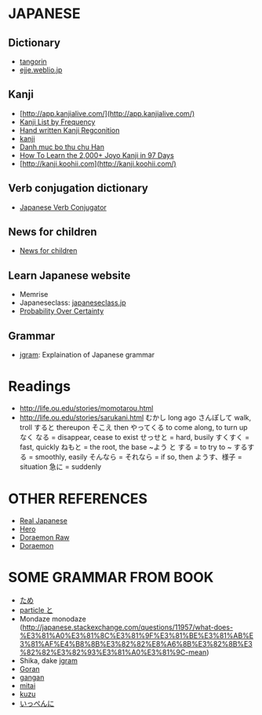 # JAPANESE
## Dictionary
* [tangorin](http://tangorin.com/)
* [ejje.weblio.jp](http://ejje.weblio.jp/content/ten)

## Kanji
* [http://app.kanjialive.com/](http://app.kanjialive.com/)
* [Kanji List by Frequency](http://kanjicards.org/kanji-list-by-freq.html)
* [Hand written Kanji Regconition](http://kanji.sljfaq.org/)
* [kanji](http://yurika.saromalang.com/han-tu---kanji/kanji1945)
* [Danh muc bo thu chu Han](http://vi.wiktionary.org/wiki/Wiktionary:Danh_m%E1%BB%A5c_b%E1%BB%99_th%E1%BB%A7_ch%E1%BB%AF_H%C3%A1n)
* [How To Learn the 2,000+ Joyo Kanji in 97 Days](http://nihongoshark.com/fastest-way-to-learn-the-kanji/)
* [http://kanji.koohii.com](http://kanji.koohii.com/)

## Verb conjugation dictionary
* [Japanese Verb Conjugator](http://www.japaneseverbconjugator.com/VerbDetails.asp?txtVerb=uru&Go=Conjugate)

## News for children
* [News for children](http://kids.goo.ne.jp/teacher/news/index.html)

## Learn Japanese website
* Memrise
* Japaneseclass: [japaneseclass.jp](japaneseclass.jp)
* [Probability Over Certainty](http://www.alljapaneseallthetime.com/blog/probability-over-certainty)

## Grammar
* [jgram](http://www.jgram.org/): Explaination of Japanese grammar

# Readings
* http://life.ou.edu/stories/momotarou.html
* http://life.ou.edu/stories/sarukani.html
むかし long ago
さんぽして walk, troll
すると thereupon
そこえ then
やってくる to come along, to turn up
なく なる = disappear, cease to exist
せっせと = hard, busily
すくすく = fast, quickly
ねもと = the root, the base
~よう と する = to try to ~
するする = smoothly, easily
そんなら = それなら = if so, then
ようす、様子 = situation
急に = suddenly



# OTHER REFERENCES
* [Real Japanese](http://www.youtube.com/watch?v=J1Wrsi2dGok)
* [Hero](http://doramax264.com/703/hero/)
* [Doraemon Raw](http://doraemon.mangawiki.org/read-manga/index.php?manga=Doraemon-Manga-Raw&chapter=Doraemon_Vol_01_RAW&page=8)
* [Doraemon](http://mangafox.me/manga/doraemon/v01/c001/7.html)


# SOME GRAMMAR FROM BOOK
* [ため](http://www.learn-japanese-adventure.com/japanese-grammar-tame.html)
* [particle と](http://japanese.about.com/library/weekly/aa121601a.htm)
* Mondaze monodaze (http://japanese.stackexchange.com/questions/11957/what-does-%E3%81%A0%E3%81%8C%E3%81%9F%E3%81%BE%E3%81%AB%E3%81%AF%E4%B8%8B%E3%82%82%E8%A6%8B%E3%82%8B%E3%82%82%E3%82%93%E3%81%A0%E3%81%9C-mean)
* Shika, dake [jgram](http://www.jgram.org/pages/viewOne.php?tagE=shika)
* [Goran](http://ww8.tiki.ne.jp/~tmath/language/jpverbs/lesson57.htm)
* [gangan](http://www.tanoshiijapanese.com/dictionary/entry_details.cfm?entry_id=3755)
* [mitai](http://www.jgram.org/pages/viewOne.php?tagE=mitai)
* [kuzu](http://ejje.weblio.jp/content/%E5%B1%91)
* [いっぺんに](http://tangorin.com/general/ippen)
